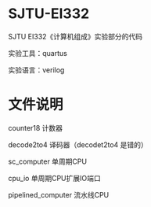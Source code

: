 # SJTU-EI332
SJTU EI332《计算机组成》实验部分的代码

实验工具：quartus

实验语言：verilog

# 文件说明
counter18 计数器

decode2to4 译码器（decodet2to4 是错的）

sc_computer 单周期CPU

cpu_io 单周期CPU扩展IO端口

pipelined_computer 流水线CPU
